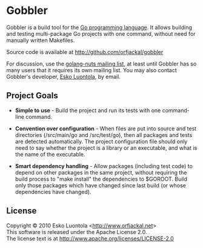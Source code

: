 
Gobbler
======

Gobbler is a build tool for the [Go programming language](http://golang.org/). It allows building and testing multi-package Go projects with one command, without need for manually written Makefiles.

Source code is available at <http://github.com/orfjackal/gobbler>

For discussion, use the [golang-nuts mailing list](http://groups.google.com/group/golang-nuts), at least until Gobbler has so many users that it requires its own mailing list. You may also contact Gobbler's developer, [Esko Luontola](http://github.com/orfjackal), by email.


Project Goals
-------------

- **Simple to use** - Build the project and run its tests with one command-line command.

- **Convention over configuration** - When files are put into source and test directories (/src/main/go and /src/test/go), then all packages and tests are detected automatically. The project configuration file should only need to say whether the project is a library or an executable, and what is the name of the executable.

- **Smart dependency handling** - Allow packages (including test code) to depend on other packages in the same project, without requiring the build process to "make install" the dependencies to $GOROOT. Build only those packages which have changed since last build (or whose dependencies have changed).


License
-------

Copyright © 2010 Esko Luontola <<http://www.orfjackal.net>>  
This software is released under the Apache License 2.0.  
The license text is at <http://www.apache.org/licenses/LICENSE-2.0>
